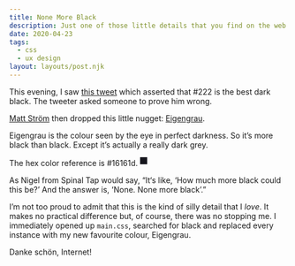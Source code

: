 ```yaml
---
title: None More Black
description: Just one of those little details that you find on the web. It tickles you, you check it out, and find that there’s a whole universe that you didn’t even know existed!
date: 2020-04-23
tags:
  - css
  - ux design
layout: layouts/post.njk
---
```


This evening, I saw [this tweet](https://twitter.com/tareqismail/status/1253342983119876098?s=21) which asserted that #222 is the best dark black. The tweeter asked someone to prove him wrong.

[Matt Ström](https://twitter.com/ilikescience/status/1253346302831874053) then dropped this little nugget: [Eigengrau](https://en.m.wikipedia.org/wiki/Eigengrau).

Eigengrau is the colour seen by the eye in perfect darkness. So it’s more black than black. Except it’s actually a really dark grey.

The hex color reference is #16161d. <svg width="1rem" height="1rem"><rect width="0.8rem" height="0.8rem" style="fill:#16161d;" /></svg>



As Nigel from Spinal Tap would say, “It‘s like, ‘How much more black could this be?’ And the answer is, ‘None. None more black’.”

I’m not too proud to admit that this is the kind of silly detail that I _love_. It makes no practical difference but, of course, there was no stopping me. I immediately opened up `main.css`, searched for black and replaced every instance with my new favourite colour, Eigengrau.

Danke schön, Internet!
